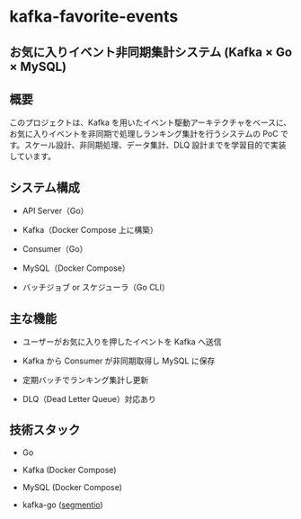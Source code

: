 # kafka-favorite-events

## お気に入りイベント非同期集計システム (Kafka × Go × MySQL)

## 概要

このプロジェクトは、Kafka を用いたイベント駆動アーキテクチャをベースに、お気に入りイベントを非同期で処理しランキング集計を行うシステムの PoC です。スケール設計、非同期処理、データ集計、DLQ 設計までを学習目的で実装しています。

## システム構成

- API Server（Go）

- Kafka（Docker Compose 上に構築）

- Consumer（Go）

- MySQL（Docker Compose）

- バッチジョブ or スケジューラ（Go CLI）

## 主な機能

- ユーザーがお気に入りを押したイベントを Kafka へ送信

- Kafka から Consumer が非同期取得し MySQL に保存

- 定期バッチでランキング集計し更新

- DLQ（Dead Letter Queue）対応あり

## 技術スタック

- Go

- Kafka (Docker Compose)

- MySQL (Docker Compose)

- kafka-go ([segmentio](https://github.com/segmentio/kafka-go))
